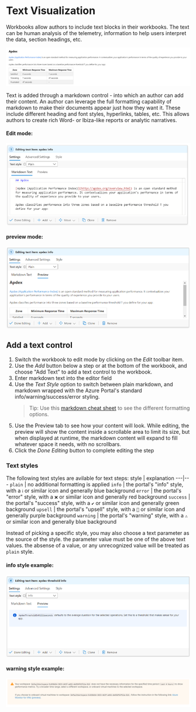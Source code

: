 # Text Visualization

Workbooks allow authors to include text blocks in their workbooks. The text can be human analysis of the telemetry, information to help users interpret the data, section headings, etc. 

![Image showing a text visualization in workbooks](../Images/TextExample.png)

Text is added through a markdown control - into which an author can add their content. An author can leverage the full formatting capability of markdown to make their documents appear just how they want it. These include different heading and font styles, hyperlinks, tables, etc. This allows authors to create rich Word- or Ibiza-like reports or analytic narratives.

#### Edit mode:
![Image showing a text visualization in workbooks in edit mode](../Images/TextControlInEditMode.png)

#### preview mode:
![Image showing a text visualization in workbooks in preview mode](../Images/TextControlInEditModePreview.png)

## Add a text control
1. Switch the workbook to edit mode by clicking on the _Edit_ toolbar item.
2. Use the _Add_ button below a step or at the bottom of the workbook, and choose "Add Text" to add a text control to the workbook. 
3. Enter markdown text into the editor field
4. Use the _Text Style_ option to switch between plain markdown, and markdown wrapped with the Azure Portal's standard info/warning/success/error styling.
   > Tip: Use this [markdown cheat sheet](https://github.com/adam-p/markdown-here/wiki/Markdown-Cheatsheet) to see the different formatting options.
5. Use the Preview tab to see how your content will look. While editing, the preview will show the content inside a scrollable area to limit its size, but when displayed at runtime, the markdown content will expand to fill whatever space it needs, with no scrollbars.
6. Click the _Done Editing_ button to complete editing the step

### Text styles
The following text styles are avilable for text steps:
style | explanation
---|---
`plain` | no additional formatting is applied
`info` | the portal's "info" style, with a `ℹ` or similar icon and generally blue background
`error` | the portal's "error" style, with a `❌` or similar icon and generally red background
`success` | the portal's "success" style, with a `✔` or similar icon and generally green background
`upsell` | the portal's "upsell" style, with a `🚀` or similar icon and generally purple background
`warning` | the portal's "warning" style, with a `⚠` or similar icon and generally blue background

Instead of picking a specific style, you may also choose a text parameter as the source of the style. the parameter value must be one of the above text values. the absense of a value, or any unrecognized value will be treated as `plain` style.

#### info style example:
![Image showing a text visualization in preview mode showing info style](../Images/TextControlInEditModePreviewInfo.png)

#### warning style example:
![Image showing a text visualization in warning style](../Images/TextExampleWarning.png)
